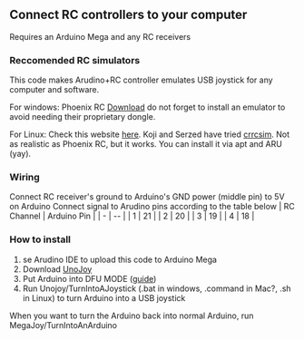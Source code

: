 ## Connect RC controllers to your computer
Requires an Arduino Mega and any RC receivers

### Reccomended RC simulators
This code makes Arudino+RC controller emulates USB joystick for any computer and software.

For windows: Phoenix RC [Download](https://www.rc-thoughts.com/phoenix-sim/)
do not forget to install an emulator to avoid needing their proprietary dongle.

For Linux: Check this website [here](https://www.linuxquestions.org/questions/linux-games-33/linux-rc-simulators-4175668078/). Koji and Serzed have tried [crrcsim](https://sourceforge.net/projects/crrcsim/). Not as realistic as Phoenix RC, but it works. You can install it via apt and ARU (yay).


### Wiring
Connect RC receiver's ground to Arduino's GND
power (middle pin) to 5V on Arduino
Connect signal to Arudino pins according to the table below
| RC Channel | Arduino Pin |
| - | -- |
| 1 | 21 |
| 2 | 20 |
| 3 | 19 |
| 4 | 18 |

### How to install
1. se Arudino IDE to upload this code to Arduino Mega
2. Download [UnoJoy](https://github.com/AlanChatham/UnoJoy)
3. Put Arduino into DFU MODE ([guide](https://support.arduino.cc/hc/en-us/articles/4410804625682-Set-a-board-to-DFU-mode))
4. Run Unojoy/TurnIntoAJoystick (.bat in windows, .command in Mac?, .sh in Linux) to turn Arduino into a USB joystick

When you want to turn the Arduino back into normal Arduino, run MegaJoy/TurnIntoAnArduino
